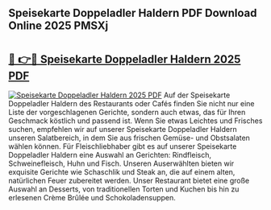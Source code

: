 ## Speisekarte Doppeladler Haldern PDF Download Online 2025 PMSXj

# <h2><a href="http://gc93eq.nevu.top/?p=Speisekarte+Doppeladler+Haldern">🔗 👉🔴 Speisekarte Doppeladler Haldern 2025 PDF</a></h2>

[![Speisekarte Doppeladler Haldern 2025 PDF](https://i.imgur.com/dBaPXMq.png)](http://gc93eq.nevu.top/?p=Speisekarte+Doppeladler+Haldern)
Auf der Speisekarte Doppeladler Haldern des Restaurants oder Cafés finden Sie nicht nur eine Liste der vorgeschlagenen Gerichte, sondern auch etwas, das für Ihren Geschmack köstlich und passend ist. Wenn Sie etwas Leichtes und Frisches suchen, empfehlen wir auf unserer Speisekarte Doppeladler Haldern unseren Salatbereich, in dem Sie aus frischen Gemüse- und Obstsalaten wählen können. Für Fleischliebhaber gibt es auf unserer Speisekarte Doppeladler Haldern eine Auswahl an Gerichten: Rindfleisch, Schweinefleisch, Huhn und Fisch. Unseren Auserwählten bieten wir exquisite Gerichte wie Schaschlik und Steak an, die auf einem alten, natürlichen Feuer zubereitet werden. Unser Restaurant bietet eine große Auswahl an Desserts, von traditionellen Torten und Kuchen bis hin zu erlesenen Crème Brûlée und Schokoladensuppen.
